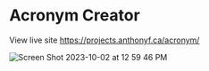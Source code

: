 # Acronym Creator
View live site https://projects.anthonyf.ca/acronym/

![Screen Shot 2023-10-02 at 12 59 46 PM](https://github.com/feliser/Acronym/assets/37637640/307b9dea-2a48-4bfb-90a6-d86f3fd945a1)

